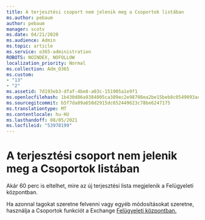 ```yaml
---
title: A terjesztési csoport nem jelenik meg a Csoportok listában
ms.author: pebaum
author: pebaum
manager: scotv
ms.date: 04/21/2020
ms.audience: Admin
ms.topic: article
ms.service: o365-administration
ROBOTS: NOINDEX, NOFOLLOW
localization_priority: Normal
ms.collection: Adm_O365
ms.custom:
- "13"
- "2"
ms.assetid: 7d193eb3-dfaf-4be8-a03c-151905a1e9f1
ms.openlocfilehash: 1b430d86a9384005ca389ec2e98708ea2be15beb8c0549093acb829f90189d38
ms.sourcegitcommit: b5f7da89a650d2915dc652449623c78be6247175
ms.translationtype: MT
ms.contentlocale: hu-HU
ms.lasthandoff: 08/05/2021
ms.locfileid: "53978199"
---
```

# <a name="distribution-group-not-showing-in-groups-list"></a>A terjesztési csoport nem jelenik meg a Csoportok listában

Akár 60 perc is eltelhet, mire az új terjesztési lista megjelenik a Felügyeleti központban.
  
Ha azonnal tagokat szeretne felvenni vagy egyéb módosításokat szeretne, használja a Csoportok funkciót a Exchange [Felügyeleti központban.](https://outlook.office365.com/ecp/?rfr=Admin_o365&amp;exsvurl=1)
  